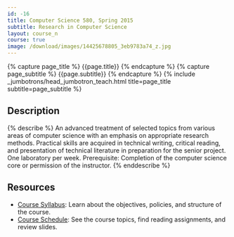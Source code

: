```yaml
---
id: -16
title: Computer Science 580, Spring 2015
subtitle: Research in Computer Science
layout: course_n
course: true
image: /download/images/14425678805_3eb9783a74_z.jpg
---
```


{% capture page_title %} {{page.title}} {% endcapture %}
{% capture page_subtitle %} {{page.subtitle}} {% endcapture %}
{% include _jumbotrons/head_jumbotron_teach.html title=page_title subtitle=page_subtitle %}

## Description

{% describe %}
An advanced treatment of selected topics from various areas of computer science with an emphasis on appropriate research
methods. Practical skills are acquired in technical writing, critical reading, and presentation of technical literature
in preparation for the senior project. One laboratory per week. Prerequisite: Completion of the computer science core or
permission of the instructor.
{% enddescribe %}

## Resources

<ul>

<li><a href="{{site.baseurl}}teaching/cs580S2015/provide/syllabus/cs580S2015-syllabus.pdf"
class="major">Course Syllabus</a>: Learn about the objectives, policies, and structure of the course.</li>

<li><a href="{{site.baseurl}}teaching/cs580S2015/schedule/"
class="major">Course Schedule</a>: See the course topics, find reading assignments, and review slides.</li>

</ul>
